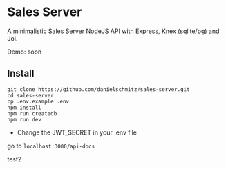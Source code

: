 # Sales Server

A minimalistic Sales Server NodeJS API with Express, Knex (sqlite/pg) and Joi.

Demo: soon

## Install

```
git clone https://github.com/danielschmitz/sales-server.git
cd sales-server
cp .env.example .env 
npm install
npm run createdb
npm run dev
```

* Change the JWT_SECRET in your .env file

go to `localhost:3000/api-docs` 


test2
